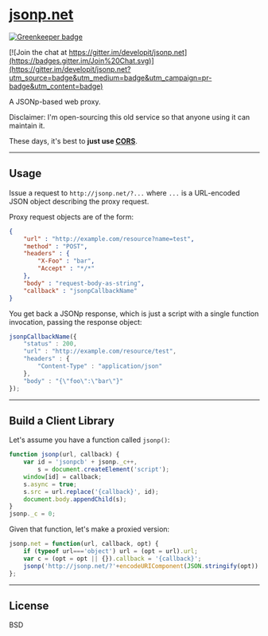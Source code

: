 [jsonp.net](http://jsonp.net)
=============================

[![Greenkeeper badge](https://badges.greenkeeper.io/developit/jsonp.net.svg)](https://greenkeeper.io/)

[![Join the chat at https://gitter.im/developit/jsonp.net](https://badges.gitter.im/Join%20Chat.svg)](https://gitter.im/developit/jsonp.net?utm_source=badge&utm_medium=badge&utm_campaign=pr-badge&utm_content=badge)

A JSONp-based web proxy.

Disclaimer: I'm open-sourcing this old service so that anyone using it can maintain it.

These days, it's best to **just use [CORS](http://enable-cors.org/)**.



---


Usage
-----

Issue a request to `http://jsonp.net/?...` where `...` is a URL-encoded JSON object describing the proxy request.

Proxy request objects are of the form:

```json
{
	"url" : "http://example.com/resource?name=test",
	"method" : "POST",
	"headers" : {
		"X-Foo" : "bar",
		"Accept" : "*/*"
	},
	"body" : "request-body-as-string",
	"callback" : "jsonpCallbackName"
}
```

You get back a JSONp response, which is just a script with a single function invocation, passing the response object:

```js
jsonpCallbackName({
	"status" : 200,
	"url" : "http://example.com/resource/test",
	"headers" : {
		"Content-Type" : "application/json"
	},
	"body" : "{\"foo\":\"bar\"}"
});
```


---


Build a Client Library
----------------------

Let's assume you have a function called `jsonp()`:

```js
function jsonp(url, callback) {
	var id = 'jsonpcb' + jsonp._c++,
		s = document.createElement('script');
	window[id] = callback;
	s.async = true;
	s.src = url.replace('{callback}', id);
	document.body.appendChild(s);
}
jsonp._c = 0;
```

Given that function, let's make a proxied version:

```js
jsonp.net = function(url, callback, opt) {
	if (typeof url==='object') url = (opt = url).url;
	var c = (opt = opt || {}).callback = '{callback}';
	jsonp('http://jsonp.net/?'+encodeURIComponent(JSON.stringify(opt)).replace('%7Bcallback%7D',c), callback);
};
```


---


License
-------

BSD
